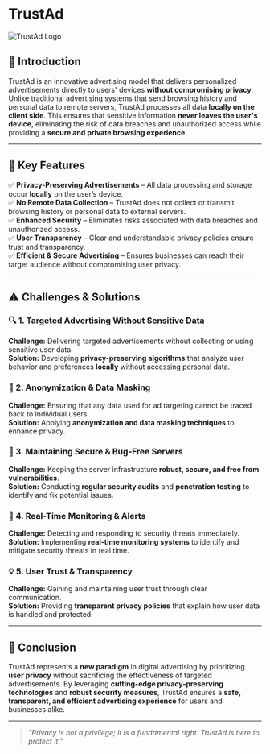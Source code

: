 # TrustAd

![TrustAd Logo](https://your-logo-url.com/logo.png)  

## 🌟 Introduction
TrustAd is an innovative advertising model that delivers personalized advertisements directly to users' devices **without compromising privacy**. Unlike traditional advertising systems that send browsing history and personal data to remote servers, TrustAd processes all data **locally on the client side**. This ensures that sensitive information **never leaves the user's device**, eliminating the risk of data breaches and unauthorized access while providing a **secure and private browsing experience**.  

---

## 🚀 Key Features
✅ **Privacy-Preserving Advertisements** – All data processing and storage occur **locally** on the user’s device.  
✅ **No Remote Data Collection** – TrustAd does not collect or transmit browsing history or personal data to external servers.  
✅ **Enhanced Security** – Eliminates risks associated with data breaches and unauthorized access.  
✅ **User Transparency** – Clear and understandable privacy policies ensure trust and transparency.  
✅ **Efficient & Secure Advertising** – Ensures businesses can reach their target audience without compromising user privacy.  

---

## ⚠ Challenges & Solutions

### 🔍 1. Targeted Advertising Without Sensitive Data
**Challenge:** Delivering targeted advertisements without collecting or using sensitive user data.  
**Solution:** Developing **privacy-preserving algorithms** that analyze user behavior and preferences **locally** without accessing personal data.  

### 🔏 2. Anonymization & Data Masking
**Challenge:** Ensuring that any data used for ad targeting cannot be traced back to individual users.  
**Solution:** Applying **anonymization and data masking techniques** to enhance privacy.  

### 🔐 3. Maintaining Secure & Bug-Free Servers
**Challenge:** Keeping the server infrastructure **robust, secure, and free from vulnerabilities**.  
**Solution:** Conducting **regular security audits** and **penetration testing** to identify and fix potential issues.  

### 📡 4. Real-Time Monitoring & Alerts
**Challenge:** Detecting and responding to security threats immediately.  
**Solution:** Implementing **real-time monitoring systems** to identify and mitigate security threats in real time.  

### 💡 5. User Trust & Transparency
**Challenge:** Gaining and maintaining user trust through clear communication.  
**Solution:** Providing **transparent privacy policies** that explain how user data is handled and protected.  

---

## 🎯 Conclusion
TrustAd represents a **new paradigm** in digital advertising by prioritizing **user privacy** without sacrificing the effectiveness of targeted advertisements. By leveraging **cutting-edge privacy-preserving technologies** and **robust security measures**, TrustAd ensures a **safe, transparent, and efficient advertising experience** for users and businesses alike.  

---
> *"Privacy is not a privilege; it is a fundamental right. TrustAd is here to protect it."*

